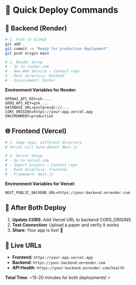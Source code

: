 # 🚀 Quick Deploy Commands

## 🔧 Backend (Render)
```bash
# 1. Push to GitHub
git add .
git commit -m "Ready for production deployment"
git push origin main

# 2. Render Setup
# - Go to render.com
# - New Web Service → Connect repo
# - Root directory: backend
# - Environment: Docker
```

**Environment Variables for Render:**
```
OPENAI_API_KEY=sk-...
GROQ_API_KEY=gsk_...
DATABASE_URL=postgresql://...
CORS_ORIGINS=https://your-app.vercel.app
ENVIRONMENT=production
```

## 🌐 Frontend (Vercel)
```bash
# 1. Same repo, different directory
# Vercel will auto-detect Next.js

# 2. Vercel Setup  
# - Go to vercel.com
# - Import project → Connect repo
# - Root directory: frontend
# - Framework: Next.js
```

**Environment Variables for Vercel:**
```
NEXT_PUBLIC_BACKEND_URL=https://your-backend.onrender.com
```

## 🔄 After Both Deploy
1. **Update CORS**: Add Vercel URL to backend CORS_ORIGINS
2. **Test Connection**: Upload a paper and verify it works
3. **Share**: Your app is live! 🎉

## 📱 Live URLs
- **Frontend**: `https://your-app.vercel.app`
- **Backend**: `https://your-backend.onrender.com`
- **API Health**: `https://your-backend.onrender.com/health`

**Total Time**: ~15-20 minutes for both deployments! ⚡
